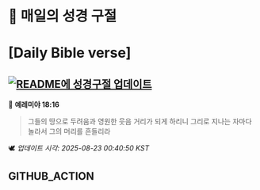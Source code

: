 # 🙏 매일의 성경 구절
# [Daily Bible verse]
## [![README에 성경구절 업데이트](https://github.com/DONGSUKA/first_test/actions/workflows/update-readme-bible.yml/badge.svg)](https://github.com/DONGSUKA/first_test/actions/workflows/update-readme-bible.yml)
<!-- START_BIBLE_VERSE -->
📖 **예레미야 18:16**
> 그들의 땅으로 두려움과 영원한 웃음 거리가 되게 하리니 그리로 지나는 자마다 놀라서 그의 머리를 흔들리라

🕊️ _업데이트 시각: 2025-08-23 00:40:50 KST_
  <!-- END_BIBLE_VERSE -->
## GITHUB_ACTION
